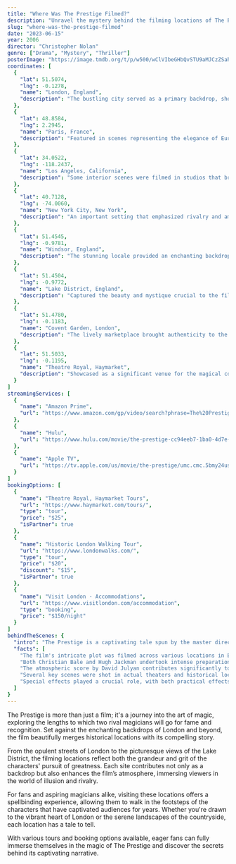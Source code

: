 ```yaml
---
title: "Where Was The Prestige Filmed?"
description: "Unravel the mystery behind the filming locations of The Prestige, a film filled with magic, rivalry, and cinematic brilliance."
slug: "where-was-the-prestige-filmed"
date: "2023-06-15"
year: 2006
director: "Christopher Nolan"
genre: ["Drama", "Mystery", "Thriller"]
posterImage: "https://image.tmdb.org/t/p/w500/wClVIbeGHbQvSTU9aMJCzZSahFE.jpg"
coordinates: [
  { 
    "lat": 51.5074, 
    "lng": -0.1278, 
    "name": "London, England", 
    "description": "The bustling city served as a primary backdrop, showcasing its historical charm and allure."
  },
  { 
    "lat": 48.8584, 
    "lng": 2.2945, 
    "name": "Paris, France", 
    "description": "Featured in scenes representing the elegance of European cities during the film's era."
  },
  { 
    "lat": 34.0522, 
    "lng": -118.2437, 
    "name": "Los Angeles, California", 
    "description": "Some interior scenes were filmed in studios that brought the magical world to life."
  },
  { 
    "lat": 40.7128, 
    "lng": -74.0060, 
    "name": "New York City, New York", 
    "description": "An important setting that emphasized rivalry and ambition between the protagonists."
  },
  { 
    "lat": 51.4545, 
    "lng": -0.9781, 
    "name": "Windsor, England", 
    "description": "The stunning locale provided an enchanting backdrop for critical scenes in the narrative."
  },
  { 
    "lat": 51.4504, 
    "lng": -0.9772, 
    "name": "Lake District, England", 
    "description": "Captured the beauty and mystique crucial to the film's atmosphere during pivotal moments."
  },
  { 
    "lat": 51.4780, 
    "lng": -0.1183, 
    "name": "Covent Garden, London", 
    "description": "The lively marketplace brought authenticity to the atmosphere of the late 19th century."
  },
  { 
    "lat": 51.5033, 
    "lng": -0.1195, 
    "name": "Theatre Royal, Haymarket", 
    "description": "Showcased as a significant venue for the magical competitions between the main characters."
  }
]
streamingServices: [
  {
    "name": "Amazon Prime",
    "url": "https://www.amazon.com/gp/video/search?phrase=The%20Prestige"
  },
  {
    "name": "Hulu",
    "url": "https://www.hulu.com/movie/the-prestige-cc94eeb7-1ba0-4d7e-9126-0c2c85c7f7e8"
  },
  {
    "name": "Apple TV",
    "url": "https://tv.apple.com/us/movie/the-prestige/umc.cmc.5bmy24us7i6azac6p3gsv2g3r"
  }
]
bookingOptions: [
  {
    "name": "Theatre Royal, Haymarket Tours",
    "url": "https://www.haymarket.com/tours/",
    "type": "tour",
    "price": "$25",
    "isPartner": true
  },
  {
    "name": "Historic London Walking Tour",
    "url": "https://www.londonwalks.com/",
    "type": "tour",
    "price": "$20",
    "discount": "$15",
    "isPartner": true
  },
  {
    "name": "Visit London - Accommodations",
    "url": "https://www.visitlondon.com/accommodation",
    "type": "booking",
    "price": "$150/night"
  }
]
behindTheScenes: {
  "intro": "The Prestige is a captivating tale spun by the master director Christopher Nolan, intertwining themes of obsession, rivalry, and sacrifice. Filming took place across several iconic locations that add depth to the mesmerizing storyline, inviting viewers into a world where illusions reign supreme.",
  "facts": [
    "The film's intricate plot was filmed across various locations in England and America, with an emphasis on historical accuracy.",
    "Both Christian Bale and Hugh Jackman undertook intense preparation for their roles, immersing themselves in the magician's craft.",
    "The atmospheric score by David Julyan contributes significantly to the film's suspenseful tension and emotional undercurrents.",
    "Several key scenes were shot in actual theaters and historical locations, enhancing the authenticity of the narrative.",
    "Special effects played a crucial role, with both practical effects and clever editing used to create the film's enchanting illusions."
  ]
}
---
```


<PrestigeFilmGuide />

The Prestige is more than just a film; it's a journey into the art of magic, exploring the lengths to which two rival magicians will go for fame and recognition. Set against the enchanting backdrops of London and beyond, the film beautifully merges historical locations with its compelling story.

From the opulent streets of London to the picturesque views of the Lake District, the filming locations reflect both the grandeur and grit of the characters' pursuit of greatness. Each site contributes not only as a backdrop but also enhances the film’s atmosphere, immersing viewers in the world of illusion and rivalry.

For fans and aspiring magicians alike, visiting these locations offers a spellbinding experience, allowing them to walk in the footsteps of the characters that have captivated audiences for years. Whether you're drawn to the vibrant heart of London or the serene landscapes of the countryside, each location has a tale to tell.

With various tours and booking options available, eager fans can fully immerse themselves in the magic of The Prestige and discover the secrets behind its captivating narrative.